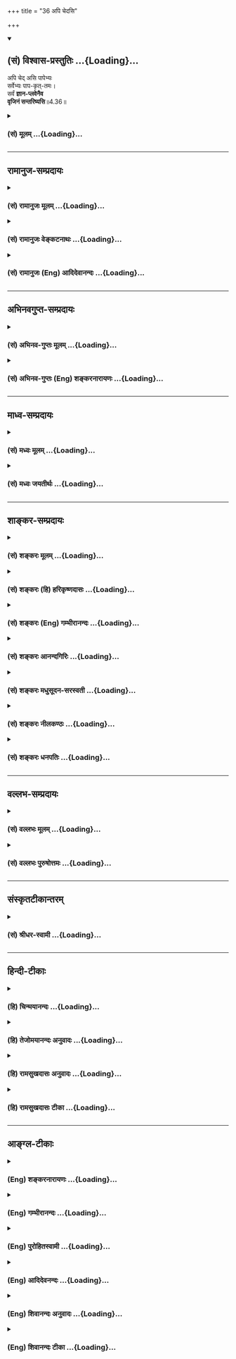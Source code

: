+++
title = "36 अपि चेदसि"

+++
<div class="js_include" newlevelforh1="2" title="(सं) विश्वास-प्रस्तुतिः" unfilled url="/purANam_vaiShNavam/mahAbhAratam/06-bhIShma-parva/03-bhagavad-gItA-parva/saMskRtam/vishvAsa-prastutiH/04_jnAna-yogaH_brahmArp/36_api_chedasi.md">
<details open><summary><h2>(सं) विश्वास-प्रस्तुतिः ...{Loading}...</h2></summary>

अपि चेद् असि पापेभ्यः  
सर्वेभ्यः पाप-कृत्-तमः।  
सर्वं **ज्ञान-प्लवेनैव**  
**वृजिनं सन्तरिष्यसि**॥4.36॥
</details>
</div>
<div class="js_include collapsed" newlevelforh1="3" title="(सं) मूलम्" unfilled url="/purANam_vaiShNavam/mahAbhAratam/06-bhIShma-parva/03-bhagavad-gItA-parva/saMskRtam/mUlam/04_jnAna-yogaH_brahmArp/36_api_chedasi.md">
<details><summary><h3>(सं) मूलम् ...{Loading}...</h3></summary>

अपि चेदसि पापेभ्यः सर्वेभ्यः पापकृत्तमः।  
सर्वं ज्ञानप्लवेनैव वृजिनं सन्तरिष्यसि।।4.36।।
</details>
</div>


_________________
## रामानुज-सम्प्रदायः
<div class="js_include collapsed" newlevelforh1="3" title="(सं) रामानुजः मूलम्" unfilled url="/purANam_vaiShNavam/mahAbhAratam/06-bhIShma-parva/03-bhagavad-gItA-parva/saMskRtam/rAmAnujaH/mUlam/04_jnAna-yogaH_brahmArp/36_api_chedasi.md">
<details><summary><h3>(सं) रामानुजः मूलम् ...{Loading}...</h3></summary>

।।4.36।। यदि **अपि सर्वेभ्यः पापकृत्तमः असि सर्वं** पूर्वाजितं
**वृजिन**रूपं समुद्रम् आत्मविषयज्ञानरूप**प्लवेन एव संतरिष्यसि।**

</details>
</div>
<div class="js_include collapsed" newlevelforh1="3" title="(सं) रामानुजः वेङ्कटनाथः" unfilled url="/purANam_vaiShNavam/mahAbhAratam/06-bhIShma-parva/03-bhagavad-gItA-parva/saMskRtam/rAmAnujaH/venkaTanAthaH/04_jnAna-yogaH_brahmArp/36_api_chedasi.md">
<details><summary><h3>(सं) रामानुजः वेङ्कटनाथः ...{Loading}...</h3></summary>

  
  
।।4.36।। एवं ज्ञानांशस्य प्राधान्यं विपाकानुगुणं कालेकाले वेदनीयत्वलक्षणं
चोक्तम् अथ तस्य विरोधिनिवर्तकत्वरूपं माहात्म्यमुच्यते अपि चेत्
इतिश्लोकेन। चेच्छब्दपर्यायो यदिरपिश्च सहितौ यद्विषयौ तद्विषयावत्रापि
चेदित्येताविति व्यञ्जनाय
यद्यपीत्युक्तम्। पापकृत्तमशब्दप्रतियोगित्वात्पापेभ्य इति शब्दः
पापविशिष्टपुरुषविषयः पापमात्रे वा हेतौ पञ्चमी। ज्ञानप्लवेन
सन्तरिष्यसीत्यनयोः सामर्थ्यात्वृजिनरूपं समुद्रमिति रूपितम्।
समुद्रत्वानुगुणं
सर्वशब्दोक्तमानन्त्यमनादिकालप्रवृत्ततयेत्याद्यभिप्रायेणाहपूर्वार्जितमिति।  
  

</details>
</div>
<div class="js_include collapsed" newlevelforh1="3" title="(सं) रामानुजः (Eng) आदिदेवानन्दः" unfilled url="/purANam_vaiShNavam/mahAbhAratam/06-bhIShma-parva/03-bhagavad-gItA-parva/saMskRtam/rAmAnujaH/english/AdidevAnandaH/04_jnAna-yogaH_brahmArp/36_api_chedasi.md">
<details><summary><h3>(सं) रामानुजः (Eng) आदिदेवानन्दः ...{Loading}...</h3></summary>

4.36 Even though you be the most sinful of all sinners, you will completely cross over the sea of sins previoulsy accumulated, with the boat of knowledge concerning the self.

</details>
</div>


_________________
## अभिनवगुप्त-सम्प्रदायः
<div class="js_include collapsed" newlevelforh1="3" title="(सं) अभिनव-गुप्तः मूलम्" unfilled url="/purANam_vaiShNavam/mahAbhAratam/06-bhIShma-parva/03-bhagavad-gItA-parva/saMskRtam/abhinava-guptaH/mUlam/04_jnAna-yogaH_brahmArp/36_api_chedasi.md">
<details><summary><h3>(सं) अभिनव-गुप्तः मूलम् ...{Loading}...</h3></summary>

।।4.36 4.37।। सर्वं कर्माखिलम् (श्लो. 433) इति यदुक्तं तत्स्फुटयितुं
प्रथमश्लोकेन अधर्मोऽपि नश्यति इति वदन् सर्वं कर्म इति द्वितीयेन
संस्कारलेशोऽपि नावतिष्ठतीति सूचयन् अखिलम् इति व्याचष्टे अपि चेदिति।
यथेति। सुसमिद्धोऽभ्यासजातप्रतिपत्तिदार्ढ्यबन्धेन +++(K omits सु)+++
ज्ञानाग्निर्भवति यथा तथा प्रयतनीयमिति भावः ।

</details>
</div>
<div class="js_include collapsed" newlevelforh1="3" title="(सं) अभिनव-गुप्तः (Eng) शङ्करनारायणः" unfilled url="/purANam_vaiShNavam/mahAbhAratam/06-bhIShma-parva/03-bhagavad-gItA-parva/saMskRtam/abhinava-guptaH/english/shankaranArAyaNaH/04_jnAna-yogaH_brahmArp/36_api_chedasi.md">
<details><summary><h3>(सं) अभिनव-गुप्तः (Eng) शङ्करनारायणः ...{Loading}...</h3></summary>

4.36 See Comment under 4.37

</details>
</div>


_________________
## माध्व-सम्प्रदायः
<div class="js_include collapsed" newlevelforh1="3" title="(सं) मध्वः मूलम्" unfilled url="/purANam_vaiShNavam/mahAbhAratam/06-bhIShma-parva/03-bhagavad-gItA-parva/saMskRtam/madhvaH/mUlam/04_jnAna-yogaH_brahmArp/36_api_chedasi.md">
<details><summary><h3>(सं) मध्वः मूलम् ...{Loading}...</h3></summary>

।।4.36।। करणभूतं ज्ञानं स्तौति पुनः श्लोकत्रयेण।

</details>
</div>
<div class="js_include collapsed" newlevelforh1="3" title="(सं) मध्वः जयतीर्थः" unfilled url="/purANam_vaiShNavam/mahAbhAratam/06-bhIShma-parva/03-bhagavad-gItA-parva/saMskRtam/madhvaH/jayatIrthaH/04_jnAna-yogaH_brahmArp/36_api_chedasi.md">
<details><summary><h3>(सं) मध्वः जयतीर्थः ...{Loading}...</h3></summary>

।।4.36।। येन 4।35 इति ज्ञानस्यैव निर्देश इति स्थापयन्अपि चेत् इत्यादेः
प्रतिपाद्यमाह **करणे**ति। येनेति करणतया निर्दिष्टमित्यर्थः। श्रेयान्।
4।33 इत्याद्यपेक्षया पुनरिति।

</details>
</div>


_________________
## शाङ्कर-सम्प्रदायः
<div class="js_include collapsed" newlevelforh1="3" title="(सं) शङ्करः मूलम्" unfilled url="/purANam_vaiShNavam/mahAbhAratam/06-bhIShma-parva/03-bhagavad-gItA-parva/saMskRtam/shankaraH/mUlam/04_jnAna-yogaH_brahmArp/36_api_chedasi.md">
<details><summary><h3>(सं) शङ्करः मूलम् ...{Loading}...</h3></summary>

।।4.36।। **अपि चेत् असि पापेभ्यः** पाप**कृद्भ्यः** **सर्वेभ्यः** अतिशयेन
पापकृत् **पापकृत्तमः सर्वं ज्ञानप्लवेनैव** ज्ञानमेव प्लवं कृत्वा
**वृजिनं** वृजिनार्णवं पापसमुद्रं **संतरिष्यसि।** धर्मोऽपि इह मुमुक्षोः
पापम् उच्यते।। ज्ञानं कथं नाशयति पापमिति दृष्टान्त उच्यते

</details>
</div>
<div class="js_include collapsed" newlevelforh1="3" title="(सं) शङ्करः (हि) हरिकृष्णदासः" unfilled url="/purANam_vaiShNavam/mahAbhAratam/06-bhIShma-parva/03-bhagavad-gItA-parva/saMskRtam/shankaraH/hindI/harikRShNadAsaH/04_jnAna-yogaH_brahmArp/36_api_chedasi.md">
<details><summary><h3>(सं) शङ्करः (हि) हरिकृष्णदासः ...{Loading}...</h3></summary>

।।4.36।। इस ज्ञान का माहात्म्य क्या है ( सो सुन ) यदि तू पाप करने वाले सब
पापियों से अधिक पाप करनेवाला अति पापी भी है तो भी ज्ञानरूप नौका द्वारा
अर्थात् ज्ञान को ही नौका बनाकर समस्त पापरूप समुद्रसे अच्छी तरह पार उतर
जायगा। यहाँ मुमुक्षु के लिये धर्म भी पाप ही कहा जाता है।

</details>
</div>
<div class="js_include collapsed" newlevelforh1="3" title="(सं) शङ्करः (Eng) गम्भीरानन्दः" unfilled url="/purANam_vaiShNavam/mahAbhAratam/06-bhIShma-parva/03-bhagavad-gItA-parva/saMskRtam/shankaraH/english/gambhIrAnandaH/04_jnAna-yogaH_brahmArp/36_api_chedasi.md">
<details><summary><h3>(सं) शङ्करः (Eng) गम्भीरानन्दः ...{Loading}...</h3></summary>

4.36 Api cet asi, even if you be; papa-krt-tamah, the worst sinner,
extremely sinful; sarvhyah, among all; paphyah, the sinners (papa, lit.
sin, means here sinner) ; still santarisyasi, you will cross over;
sarvam, all; the vrjinam, wickedness, the ocean of wickedness, sin;
\[Ast. reads papa-samudram, (ocean of sin) in place of papam.-Tr.\]
jnana-plavena eva, with the raft of Knowledge alone, by using Knowledge
alone as a float. Here \[Here, in the scriptures imparting spiritual
instructions.\], righteousness (formal religious observance), too, is
said to be an evil in the case of one aspiring for Liberation. How
Knowledge destroys sin is being told with the help of an illustration:

</details>
</div>
<div class="js_include collapsed" newlevelforh1="3" title="(सं) शङ्करः आनन्दगिरिः" unfilled url="/purANam_vaiShNavam/mahAbhAratam/06-bhIShma-parva/03-bhagavad-gItA-parva/saMskRtam/shankaraH/AnandagiriH/04_jnAna-yogaH_brahmArp/36_api_chedasi.md">
<details><summary><h3>(सं) शङ्करः आनन्दगिरिः ...{Loading}...</h3></summary>

।।4.36।। ज्ञानस्य प्रकारान्तरेण प्रशंसां प्रस्तौति **किञ्चेति।**
पापकारिभ्यः सर्वेभ्यः सकाशादतिशयेन पापकारित्वमेकस्मिन्नसंभावितमपि
ज्ञानमाहात्म्यप्रसिद्ध्यर्थमङ्गीकृत्य ब्रवीति **अपिचेदिति।**
ब्रह्मात्मैक्यज्ञानस्य सर्वपापनिवर्तकत्वेन माहात्म्यमिदानीं प्रकटयति
**सर्वमिति।** अधर्मे निवृत्तेऽपि धर्मप्रतिबन्धाज्ज्ञानवतोऽपि मोक्षः
संभवतीत्याशङ्क्याह **धर्मोऽपीति।** इहेत्यध्यात्मशास्त्रं गृह्यते।

</details>
</div>
<div class="js_include collapsed" newlevelforh1="3" title="(सं) शङ्करः मधुसूदन-सरस्वती" unfilled url="/purANam_vaiShNavam/mahAbhAratam/06-bhIShma-parva/03-bhagavad-gItA-parva/saMskRtam/shankaraH/madhusUdana-sarasvatI/04_jnAna-yogaH_brahmArp/36_api_chedasi.md">
<details><summary><h3>(सं) शङ्करः मधुसूदन-सरस्वती ...{Loading}...</h3></summary>

।।4.36।। किंच शृणु ज्ञानस्य माहात्म्यम्
अपिचेदित्यसंभाविताभ्युपगमप्रदर्शनार्थौ निपातौ। यद्यप्ययमर्थो न संभवत्येव
तथापि ज्ञानफलकथनायाभ्युपेत्योच्यते। यद्यपि त्वं पापकारिभ्यः
सर्वेभ्योऽप्यतिशयेन पापकारी पापकृत्तमः स्यास्तथापि सर्वं वृजिनं पापम्
अतिदुस्तरत्वेनार्णवसदृशं ज्ञानप्लवेनैव नान्येन ज्ञानमेव प्लवं पोतं
कृत्वा संतरिष्यसि सम्यगनायासेन पुनरावृत्तिवर्जितत्वेन च
तरिष्यस्यतिक्रमिष्यसि। वृजिनशब्देनात्र धर्माधर्मरूपं कर्म
संसारफलममिभिप्रेतं मुमुक्षोः पापवत्पुण्यस्याप्यनिष्टवात्।

</details>
</div>
<div class="js_include collapsed" newlevelforh1="3" title="(सं) शङ्करः नीलकण्ठः" unfilled url="/purANam_vaiShNavam/mahAbhAratam/06-bhIShma-parva/03-bhagavad-gItA-parva/saMskRtam/shankaraH/nIlakaNThaH/04_jnAna-yogaH_brahmArp/36_api_chedasi.md">
<details><summary><h3>(सं) शङ्करः नीलकण्ठः ...{Loading}...</h3></summary>

।।4.36।।**अपि चेदिति।** वृजिनं वृजिनार्णवम्। धर्मोपीह मुमुक्षोः
पापमित्युच्यते।

</details>
</div>
<div class="js_include collapsed" newlevelforh1="3" title="(सं) शङ्करः धनपतिः" unfilled url="/purANam_vaiShNavam/mahAbhAratam/06-bhIShma-parva/03-bhagavad-gItA-parva/saMskRtam/shankaraH/dhanapatiH/04_jnAna-yogaH_brahmArp/36_api_chedasi.md">
<details><summary><h3>(सं) शङ्करः धनपतिः ...{Loading}...</h3></summary>

।।4.36।। किंच न केवलमेतावदेव किंत्वन्यज्ज्ञानमाहात्म्यमपि श्रृण्वित्याह
**अपिचेदिति।** असंभाविताभ्युपगमार्थं निपातद्वयम्। यदिचेत्त्वं सर्वेभ्यः
पापकृद्यभोऽतिशयेन पापकृदसि तथापि ज्ञानमेव प्लवं पोतं तरणसाधनं कृत्वा
वृजिनार्णवं धर्माधर्मरुपदुःखसमुद्रं तरिष्यसि। मुमुक्षुं प्रति
पुण्यस्यापि वृजिनरुपत्वात्। तथाच श्रुतिःतथा सयोऽहमां वेद न ह वै तस्य
केनच न कर्मणा लोको मीयते न स्तेयेन न भ्रूणहत्यया न साधुना कर्मणा भूयान्
भवति नो एवासाधुना कनीयान् त्रिशीर्षाणं
त्वाष्ट्रमहनमरुन्मुखान्यतीन्सालावृकेभ्यः प्रायच्छम् इत्याद्या।

</details>
</div>


_________________
## वल्लभ-सम्प्रदायः
<div class="js_include collapsed" newlevelforh1="3" title="(सं) वल्लभः मूलम्" unfilled url="/purANam_vaiShNavam/mahAbhAratam/06-bhIShma-parva/03-bhagavad-gItA-parva/saMskRtam/vallabhaH/mUlam/04_jnAna-yogaH_brahmArp/36_api_chedasi.md">
<details><summary><h3>(सं) वल्लभः मूलम् ...{Loading}...</h3></summary>

।।4.36।। किञ्च अपि चेदिति। स्पष्टार्थः।

</details>
</div>
<div class="js_include collapsed" newlevelforh1="3" title="(सं) वल्लभः पुरुषोत्तमः" unfilled url="/purANam_vaiShNavam/mahAbhAratam/06-bhIShma-parva/03-bhagavad-gItA-parva/saMskRtam/vallabhaH/puruShottamaH/04_jnAna-yogaH_brahmArp/36_api_chedasi.md">
<details><summary><h3>(सं) वल्लभः पुरुषोत्तमः ...{Loading}...</h3></summary>

  
  
।।4.36।। तथा चायं भावः भगवताऽग्रे पुष्टिमार्गरीत्योपदेशेन स्वानुभवः
कारणीयस्तदुपदेशयोग्यार्थं सर्वत्र भगवद्भावात्मकज्ञानरूपः संस्कारः
कर्त्तव्यः स च साक्षात्स्वोपदेशेऽग्रे कार्यविलम्बः स्यादिति
ज्ञानवाक्यानुसारेण स्वरूपपापार्थमुद्यतस्तद्भोगं विना किं ज्ञानेन स्यात्
इत्यत आह अपीति। क्षत्ति्रयाणां त्वयं धर्म एव अपि चेत् यदि पापेभ्यः
सर्वेभ्यः पापकृद्भ्यः सर्वेभ्यः पापकृत्तमः पापकृन्मुख्योऽसि तथापि
ज्ञानप्लवेनैव ज्ञानरूपोडुपेन तरणसाधनेन सर्वं वृजिनं पापं सर्वं पापं
सर्वपदेनार्णवरूपं सन्तरिष्यसि सम्यक्प्रकारेणानायासेन तरिष्यसि
पापविनिर्मुक्तो भविष्यसीत्यर्थः।  
  

</details>
</div>


_________________
## संस्कृतटीकान्तरम्
<div class="js_include collapsed" newlevelforh1="3" title="(सं) श्रीधर-स्वामी" unfilled url="/purANam_vaiShNavam/mahAbhAratam/06-bhIShma-parva/03-bhagavad-gItA-parva/saMskRtam/shrIdhara-svAmI/04_jnAna-yogaH_brahmArp/36_api_chedasi.md">
<details><summary><h3>(सं) श्रीधर-स्वामी ...{Loading}...</h3></summary>

।।4.36।। किंच **अपिचेदिति।** सर्वेभ्यः पापकारिभ्यो यद्यप्यतिशयेन पापकारी
त्वमसि तथापि सर्वं पापसमुद्रं ज्ञानपोतेनैव सम्यगनायासेन तरिष्यसि।

</details>
</div>


_________________
## हिन्दी-टीकाः
<div class="js_include collapsed" newlevelforh1="3" title="(हि) चिन्मयानन्दः" unfilled url="/purANam_vaiShNavam/mahAbhAratam/06-bhIShma-parva/03-bhagavad-gItA-parva/hindI/chinmayAnandaH/04_jnAna-yogaH_brahmArp/36_api_chedasi.md">
<details><summary><h3>(हि) चिन्मयानन्दः ...{Loading}...</h3></summary>

।।4.36।। यद्यपि भगवान् श्रीकृष्ण ने अर्जुन को आत्मसाक्षात्कार का आश्वासन
दिया था किन्तु वह अनुभव इतना भव्य और उच्चकोटि का था कि अर्जुन को स्वयं
पर विश्वास नहीं हो रहा था। उसकी स्वयं के विषय में यह धारणा थी कि वह इस
अनुभव को प्राप्त करने के योग्य नहीं था। जिस किसी विवेकी पुरुष को अपने
अवगुणों का भान है उसके मन में ऐसी शंका आ सकती है। वेदान्त ऐसा दर्शन नहीं
है कि वह निष्ठुरहृदय होकर पापियों को ज्ञानार्जन से वंचित रखे। वेदान्त इस
धारणा में विश्वास नहीं रखता कि कोई व्यक्ति पतित है और वह हीन योनियों में
सदा भटकता रहेगा तथा उस पतित व्यक्ति का उद्धार केवल तभी होगा जब वह
वेदान्त मंदिर में प्रवेश करेगा अत्यन्त सहिष्णु वेदान्त दर्शन केवल सत्य
की और केवल सत्य की ही घोषणा करता है। सर्वव्यापी दिव्य तत्त्व सर्वत्र
व्यक्त हो रहा है और इसलिये कोई भी पापी व्यक्ति ऐसा नहीं है जो स्वप्रयत्न
से अपने जन्मसिद्ध पूर्णत्व के अधिकार को प्राप्त न कर सके। गीता मानव मात्र
के लिये लिखा गया एक जीवन शास्त्र है और उसकी सार्वभौमिकता इस श्लोक में
स्पष्ट दृष्टिगोचर होती है। गीता का आश्वासन है कि अत्यन्त पापी पुरुष भी
वर्तमान जीवन की परिच्छिन्नताओं तथा दुखदायी अवगुणों को तैर कर पूर्णत्व के
तट पर ज्ञान नौका के द्वारा पहुँच सकता है। मनुष्य के पूर्णत्व प्राप्ति का
यह अधिकार विश्व के किसी भी धर्मग्रन्थ में इतने स्पष्ट रूप से उल्लिखित
नहीं है। यह पहचान कर कि जीव का वास्तविक स्वरूप पूर्ण परमात्मा से भिन्न
नहीं है तथा तत्पश्चात् आत्मरूप में रहने को ही सम्यक् ज्ञान कहते हैं।
अपने पारमार्थिक आनन्दस्वरूप को पहचान लेने पर वैषयिक सुख हमें प्रलोभित
नहीं कर सकते और न पापपूर्ण जीवन में हमें खींच सकते हैं। बड़े ही सुन्दर
शब्दों में यहां कहा गया है ज्ञान नौका द्वारा तुम सम्पूर्ण पापों को तर
जाओगे। किस प्रकार यह ज्ञान पापों को नष्ट करता है एक दृष्टान्त के द्वारा
इसका उत्तर देते हुए भगवान् कहते हैं

</details>
</div>
<div class="js_include collapsed" newlevelforh1="3" title="(हि) तेजोमयानन्दः अनुवादः" unfilled url="/purANam_vaiShNavam/mahAbhAratam/06-bhIShma-parva/03-bhagavad-gItA-parva/hindI/tejomayAnandaH/anuvAdaH/04_jnAna-yogaH_brahmArp/36_api_chedasi.md">
<details><summary><h3>(हि) तेजोमयानन्दः अनुवादः ...{Loading}...</h3></summary>

।।4.36।। यदि तुम सब पापियों से भी अधिक पाप करने वाले हो, तो भी
ज्ञानरूपी नौका द्वारा, निश्चय ही सम्पूर्ण पापों का तुम संतरण कर जाओगे।।

</details>
</div>
<div class="js_include collapsed" newlevelforh1="3" title="(हि) रामसुखदासः अनुवादः" unfilled url="/purANam_vaiShNavam/mahAbhAratam/06-bhIShma-parva/03-bhagavad-gItA-parva/hindI/rAmasukhadAsaH/anuvAdaH/04_jnAna-yogaH_brahmArp/36_api_chedasi.md">
<details><summary><h3>(हि) रामसुखदासः अनुवादः ...{Loading}...</h3></summary>

।।4.36।। अगर तू सब पापियोंसे भी अधिक पापी है, तो भी तू ज्ञानरूपी नौकाके
द्वारा निःसन्देह सम्पूर्ण पापसमुद्रसे अच्छी तरह तर जायगा।

</details>
</div>
<div class="js_include collapsed" newlevelforh1="3" title="(हि) रामसुखदासः टीका" unfilled url="/purANam_vaiShNavam/mahAbhAratam/06-bhIShma-parva/03-bhagavad-gItA-parva/hindI/rAmasukhadAsaH/TIkA/04_jnAna-yogaH_brahmArp/36_api_chedasi.md">
<details><summary><h3>(हि) रामसुखदासः टीका ...{Loading}...</h3></summary>

।।4.36।।***व्याख्या--*'अपि चेदसि पापेभ्यः सर्वेभ्यः पापकृत्तमः'--**पाप
करनेवालोंकी तीन श्रेणियाँ होती हैं (1) 'पापकृत्' अर्थात् पाप करनेवाला,
(2) 'पापकृत्तर' अर्थात् दो पापियोंमें एकसे अधिक पाप करनेवाला और (3)
'पापकृत्तम' अर्थात् सम्पूर्ण पापियोंमें सबसे अधिक पाप करनेवाला। यहाँ
**'पापकृत्तमः'** पदका प्रयोग करके भगवान् कहते हैं कि अगर तू सम्पूर्ण
पापियोंमें भी अत्यन्त पाप करनेवाला है, तो भी तत्त्वज्ञानसे तू सम्पूर्ण
पापोंसे तर सकता है। भगवान्का यह कथन बहुत आश्वासन देनेवाला है। तात्पर्य यह
है कि जो पापोंका त्याग करके साधनमें लगा हुआ है, उसका तो कहना ही क्या है!
पर जिसने पहले बहुत पाप किये हों, उसको भी जिज्ञासा जाग्रत् होनेके बाद
अपने उद्धारके विषयमें कभी निराश नहीं होना चाहिये। कारण कि पापी-से-पापी
मनुष्य भी यदि चाहे तो इसी जन्ममें अभी अपना कल्याण कर सकता है। पुराने पाप
उतने बाधक नहीं होते, जितने वर्तमानके पाप बाधक होते हैं। अगर मनुष्य
वर्तमानमें पाप करना छोड़ दे और निश्चय कर ले कि अब मैं कभी पाप नहीं
करूँगा और केवल तत्त्वज्ञानको प्राप्त करूँगा, तो उसके पापोंका नाश होते
देरी नहीं लगती। यदि कहीं सौ वर्षोंसे घना अँधेरा छाया हो और वहाँ दीपक जला
दिया जाय, तो उस अँधेरेको दूर करके प्रकाश करनेमें दीपकको सौ वर्ष नहीं
लगते, प्रत्युत दीपक जलाते ही तत्काल अँधेरा मिट जाता है। इसी तरह
तत्त्वज्ञान होते ही पहले किये गये सम्पूर्ण पाप तत्काल नष्ट हो जाते
हैं।**'चेत्'--**(यदि) पद देनेका तात्पर्य यह है कि प्रायः ऐसे पापी मनुष्य
परमात्मामें नहीं लगते; परन्तु वे परमात्मामें लग नहीं सकते--ऐसी बात नहीं
है। किसी महापुरुषके सङ्गसे अथवा किसी घटना, परिस्थिति, वातावरण आदिके
प्रभावसे यदि उनका ऐसा दृढ़ निश्चय हो जाय कि अब परमात्मतत्त्वका ज्ञान
प्राप्त करना ही है, तो वे भी सम्पूर्ण पापसमुद्रसे भलीभाँति तर जाते
हैं। नवें अध्यायके तीसवें-इकतीसवें श्लोकोंमें भी भगवान् ऐसी ही बात
अनन्यभावसे अपना भजन करनेवालेके लिये कही है कि महान् दुराचारी मनुष्य भी
अगर यह निश्चय कर ले कि अब मैं भगवान्का भजन ही करूँगा, तो उसका भी बहुत
जल्दी कल्याण हो जाता है।

</details>
</div>


_________________
## आङ्ग्ल-टीकाः
<div class="js_include collapsed" newlevelforh1="3" title="(Eng) शङ्करनारायणः" unfilled url="/purANam_vaiShNavam/mahAbhAratam/06-bhIShma-parva/03-bhagavad-gItA-parva/english/shankaranArAyaNaH/04_jnAna-yogaH_brahmArp/36_api_chedasi.md">
<details><summary><h3>(Eng) शङ्करनारायणः ...{Loading}...</h3></summary>

4.36. Even if you are the highest sinner amongst all sinners, you shall cross over \[the ocean of\] all the sin just by the boat of knowledge.

</details>
</div>
<div class="js_include collapsed" newlevelforh1="3" title="(Eng) गम्भीरानन्दः" unfilled url="/purANam_vaiShNavam/mahAbhAratam/06-bhIShma-parva/03-bhagavad-gItA-parva/english/gambhIrAnandaH/04_jnAna-yogaH_brahmArp/36_api_chedasi.md">
<details><summary><h3>(Eng) गम्भीरानन्दः ...{Loading}...</h3></summary>

4.36 Even if you be the worst sinner among all sinners, still you will cross over all the wickedness with the raft of Knowledge alone.

</details>
</div>
<div class="js_include collapsed" newlevelforh1="3" title="(Eng) पुरोहितस्वामी" unfilled url="/purANam_vaiShNavam/mahAbhAratam/06-bhIShma-parva/03-bhagavad-gItA-parva/english/purohitasvAmI/04_jnAna-yogaH_brahmArp/36_api_chedasi.md">
<details><summary><h3>(Eng) पुरोहितस्वामी ...{Loading}...</h3></summary>

4.36 Be thou the greatest of sinners, yet thou shalt cross over all sin by the ferryboat of wisdom.

</details>
</div>
<div class="js_include collapsed" newlevelforh1="3" title="(Eng) आदिदेवनन्दः" unfilled url="/purANam_vaiShNavam/mahAbhAratam/06-bhIShma-parva/03-bhagavad-gItA-parva/english/AdidevanandaH/04_jnAna-yogaH_brahmArp/36_api_chedasi.md">
<details><summary><h3>(Eng) आदिदेवनन्दः ...{Loading}...</h3></summary>

4.36 Even if you be the most sinful of all sinners, you will cross over all sins by the boat of knowledge alone.

</details>
</div>
<div class="js_include collapsed" newlevelforh1="3" title="(Eng) शिवानन्दः अनुवादः" unfilled url="/purANam_vaiShNavam/mahAbhAratam/06-bhIShma-parva/03-bhagavad-gItA-parva/english/shivAnandaH/anuvAdaH/04_jnAna-yogaH_brahmArp/36_api_chedasi.md">
<details><summary><h3>(Eng) शिवानन्दः अनुवादः ...{Loading}...</h3></summary>

4.36 Even if thou art the most sinful of all sinners, yet thou shalt verily cross all sins by the raft of knowledge.

</details>
</div>
<div class="js_include collapsed" newlevelforh1="3" title="(Eng) शिवानन्दः टीका" unfilled url="/purANam_vaiShNavam/mahAbhAratam/06-bhIShma-parva/03-bhagavad-gItA-parva/english/shivAnandaH/TIkA/04_jnAna-yogaH_brahmArp/36_api_chedasi.md">
<details><summary><h3>(Eng) शिवानन्दः टीका ...{Loading}...</h3></summary>

4.36 अपि even; चेत् if; असि (thou) art; पापेभ्यः than sinners; सर्वेभ्यः
(than) all; पापकृत्तमः most sinful; सर्वम् all; ज्ञानप्लवेन by the raft of knowledge; एव alone; वृजिनम् sin; सन्तरिष्यसि (thou) shalt cross.Commentary You can cross the ocean of sin with the boat of the knowledge of the Self. (Cf.IX.30)

</details>
</div>
